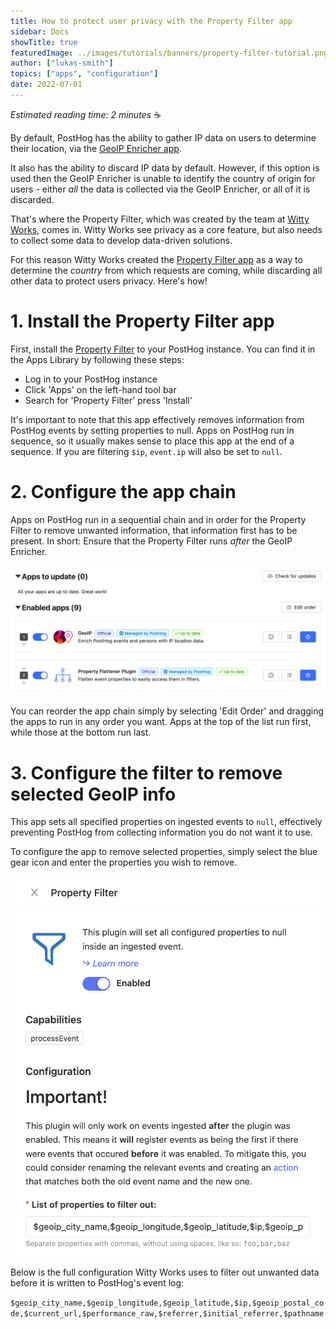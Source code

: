 ```yaml
---
title: How to protect user privacy with the Property Filter app
sidebar: Docs
showTitle: true
featuredImage: ../images/tutorials/banners/property-filter-tutorial.png
author: ["lukas-smith"]
topics: ["apps", "configuration"]
date: 2022-07-01
---
```


_Estimated reading time: 2 minutes_ ☕

By default, PostHog has the ability to gather IP data on users to determine their location, via the [GeoIP Enricher app](/apps/geoip-enrichment). 

It also has the ability to discard IP data by default. However, if this option is used then the GeoIP Enricher is unable to identify the country of origin for users - either _all_ the data is collected via the GeoIP Enricher, or all of it is discarded. 

That's where the Property Filter, which was created by the team at [Witty Works](https://www.witty.works/), comes in. Witty Works see privacy as a core feature, but also needs to collect some data to develop data-driven solutions. 

For this reason Witty Works created the [Property Filter app](/apps/property-filter) as a way to determine the _country_ from which requests are coming, while discarding all other data to protect users privacy. Here's how!

# 1. Install the Property Filter app

First, install the [Property Filter](/apps/property-filter) to your PostHog instance. You can find it in the Apps Library by following these steps:

- Log in to your PostHog instance
- Click 'Apps' on the left-hand tool bar
- Search for 'Property Filter' press 'Install'

It's important to note that this app effectively removes information from PostHog events by setting properties to null. Apps on PostHog run in sequence, so it usually makes sense to place this app at the end of a sequence. If you are filtering `$ip`, `event.ip` will also be set to `null`.

# 2. Configure the app chain

Apps on PostHog run in a sequential chain and in order for the Property Filter to remove unwanted information, that information first has to be present. In short: Ensure that the Property Filter runs _after_ the GeoIP Enricher. 

![PostHog Property Filter](../images/tutorials/property-filter/property-filter-tutorial.png)

You can reorder the app chain simply by selecting 'Edit Order' and dragging the apps to run in any order you want. Apps at the top of the list run first, while those at the bottom run last. 

# 3. Configure the filter to remove selected GeoIP info

This app sets all specified properties on ingested events to `null`, effectively preventing PostHog from collecting information you do not want it to use.

To configure the app to remove selected properties, simply select the blue gear icon and enter the properties you wish to remove. 

![PostHog Property Filter](../images/tutorials/property-filter/property-filter-tutorial-2.png)

Below is the full configuration Witty Works uses to filter out unwanted data before it is written to PostHog's event log:

```$geoip_city_name,$geoip_longitude,$geoip_latitude,$ip,$geoip_postal_code,$current_url,$performance_raw,$referrer,$initial_referrer,$pathname```

